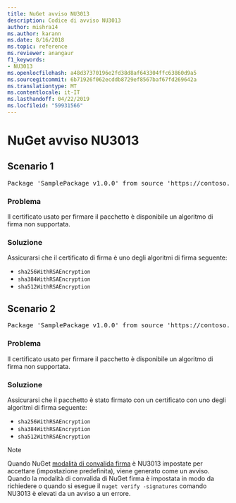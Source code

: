 ```yaml
---
title: NuGet avviso NU3013
description: Codice di avviso NU3013
author: mishra14
ms.author: karann
ms.date: 8/16/2018
ms.topic: reference
ms.reviewer: anangaur
f1_keywords:
- NU3013
ms.openlocfilehash: a48d37370196e2fd38d8af643304ffc63860d9a5
ms.sourcegitcommit: 6b71926f062ecddb8729ef8567baf67fd269642a
ms.translationtype: MT
ms.contentlocale: it-IT
ms.lasthandoff: 04/22/2019
ms.locfileid: "59931566"
---
```

# <a name="nuget-warning-nu3013"></a>NuGet avviso NU3013

## <a name="scenario-1"></a>Scenario 1

<pre>Package 'SamplePackage v1.0.0' from source 'https://contoso.com/index.json': The signing certificate has an unsupported signature algorithm.</pre>

### <a name="issue"></a>Problema

Il certificato usato per firmare il pacchetto è disponibile un algoritmo di firma non supportata.


### <a name="solution"></a>Soluzione

Assicurarsi che il certificato di firma è uno degli algoritmi di firma seguente: 
* `sha256WithRSAEncryption`
* `sha384WithRSAEncryption`
* `sha512WithRSAEncryption`



## <a name="scenario-2"></a>Scenario 2

<pre>Package 'SamplePackage v1.0.0' from source 'https://contoso.com/index.json': The primary signature's certificate has an unsupported signature algorithm.</pre>

### <a name="issue"></a>Problema

Il certificato usato per firmare il pacchetto è disponibile un algoritmo di firma non supportata.


### <a name="solution"></a>Soluzione

Assicurarsi che il pacchetto è stato firmato con un certificato con uno degli algoritmi di firma seguente: 
* `sha256WithRSAEncryption`
* `sha384WithRSAEncryption`
* `sha512WithRSAEncryption`


> [!Note]
> Quando NuGet [modalità di convalida firma](https://docs.microsoft.com/en-us/nuget/consume-packages/installing-signed-packages#configure-package-signature-requirements) è NU3013 impostate per accettare (impostazione predefinita), viene generato come un avviso. Quando la modalità di convalida di NuGet firma è impostata in modo da richiedere o quando si esegue il `nuget verify -signatures` comando NU3013 è elevati da un avviso a un errore. 

